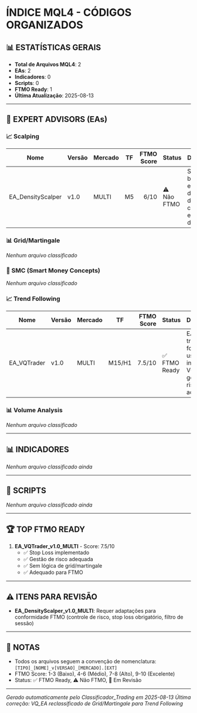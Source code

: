 # ÍNDICE MQL4 - CÓDIGOS ORGANIZADOS

## 📊 ESTATÍSTICAS GERAIS
- **Total de Arquivos MQL4**: 2
- **EAs**: 2
- **Indicadores**: 0
- **Scripts**: 0
- **FTMO Ready**: 1
- **Última Atualização**: 2025-08-13

---

## 🤖 EXPERT ADVISORS (EAs)

### 📈 Scalping
| Nome | Versão | Mercado | TF | FTMO Score | Status | Descrição |
|------|--------|---------|----|-----------:|--------|-----------|
| EA_DensityScalper | v1.0 | MULTI | M5 | 6/10 | ⚠️ Não FTMO | Scalper baseado em densidade de preços com estratégia dupla |

### 📊 Grid/Martingale
*Nenhum arquivo classificado*

### 🎯 SMC (Smart Money Concepts)
*Nenhum arquivo classificado*

### 📈 Trend Following
| Nome | Versão | Mercado | TF | FTMO Score | Status | Descrição |
|------|--------|---------|----|-----------:|--------|-----------|
| EA_VQTrader | v1.0 | MULTI | M15/H1 | 7.5/10 | ✅ FTMO Ready | EA de trend following usando indicador VQ com gestão de risco adequada |

### 📊 Volume Analysis
*Nenhum arquivo classificado*

---

## 📊 INDICADORES
*Nenhum arquivo classificado ainda*

---

## 🔧 SCRIPTS
*Nenhum arquivo classificado ainda*

---

## 🏆 TOP FTMO READY
1. **EA_VQTrader_v1.0_MULTI** - Score: 7.5/10
   - ✅ Stop Loss implementado
   - ✅ Gestão de risco adequada
   - ✅ Sem lógica de grid/martingale
   - ✅ Adequado para FTMO

---

## ⚠️ ITENS PARA REVISÃO
- **EA_DensityScalper_v1.0_MULTI**: Requer adaptações para conformidade FTMO (controle de risco, stop loss obrigatório, filtro de sessão)

---

## 📝 NOTAS
- Todos os arquivos seguem a convenção de nomenclatura: `[TIPO]_[NOME]_v[VERSAO]_[MERCADO].[EXT]`
- FTMO Score: 1-3 (Baixo), 4-6 (Médio), 7-8 (Alto), 9-10 (Excelente)
- Status: ✅ FTMO Ready, ⚠️ Não FTMO, 🔄 Em Revisão

---

*Gerado automaticamente pelo Classificador_Trading em 2025-08-13*
*Última correção: VQ_EA reclassificado de Grid/Martingale para Trend Following*
